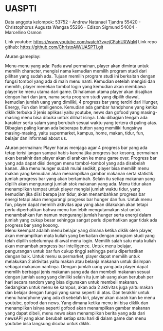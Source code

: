 # UASPTI
Data anggota kelompok:
53752 - Andrew Natanael Tjandra
55420 - Christophorus Augusta Wangsa
55266 - Edison Sigmund
54004 - Marcellino Osmon

Link youtube: https://www.youtube.com/watch?v=ejCFahUXWqM
Link repo github: https://github.com/ChristoAW/UASPTI.git


Aturan gameplay:

Menu-menu yang ada:
Pada awal permainan, player akan diminta untuk memilih character, mengisi nama kemudian memilih program studi dari pilihan yang sudah ada. Tujuan memilih program studi ini berkaitan dengan fungsi tombol yang ada di main menu nanti.
Kemudian setelah mengisi dan memilih, player menekan tombol login yang kemudian akan membawa player ke menu utama dari game.
Di halaman utama player akan disajikan dengan hari dan jam, nama serta program studi yang dipilih diawal, kemudian jumlah uang yang dimiliki, 4 progress bar yang terdiri dari Hunger, Energy, Fun dan Intelligence.
Kemudian ada gambar handphone yang ketika diklik terbuka 3 jenis aplikasi yaitu youtube, news dan gofood yang masing-masing menu bisa dibuka untuk dilihat isinya. 
Lalu dibagian tengah ada karakter serta salam yang berubah sesuai waktu yang tertera di paling atas.
Dibagian paling kanan ada beberapa button yang memiliki fungsinya masing-masing, yaitu supermarket, kampus, home, makan, tidur, fun, belajar dan informasi about us.

Aturan permainan:
Player harus menjaga agar 4 progress bar yang ada tetap terisi jangan sampai habis karena jika progress bar kosong, permainan akan berakhir dan player akan di arahkan ke menu game over.
Progress bar yang ada dapat diisi dengan menu tombol-tombol yang ada disebelah kanan. Jika menu hunger sudah mulai sedikit, player bisa memilih menu makan yang kemudian akan menampilkan gambar makanan serta statistik jumlah progress bar yang akan bertambah. Selain itu setiap makanan yang dipilih akan mengurangi jumlah stok makanan yang ada.
Menu tidur akan menampilkan tempat untuk player mengisi jumlah waktu tidur, yang kemudian jika diisi berapa jam tidur, akan menambahkan progress bar energi tetapi akan mengurangi progress bar hunger dan fun. 
Untuk menu fun, player dapat memilih aktivitas apa yang akan dilakukan akan tetapi perlu diperhatikan bahwa menu fun lebih mengutamakan stat untuk menambahkan fun namun mengurangi jumlah hunger serta energi dalam jumlah yang cukup besar sehingga sangat perlu diperhatikan agar tidak ada progress bar yang kosong.  
Menu keempat adalah menu belajar yang dimana ketika diklik oleh player, akan menampilkan mata kuliah yang berkaitan dengan program studi yang telah dipilih sebelumnya di awal menu login. Memilih salah satu mata kuliah akan menambah progress bar intelligence. Untuk menu belajar, pengurangan untuk bar fun cukup tinggi sehingga perlu diperhatikan dengan baik.
Untuk menu supermarket, player dapat memilih untuk melakukan 2 aktivitas yaitu makan atau belanja makanan untuk disimpan sebagai makanan nantinya. Dengan jumlah uang yang ada player dapat memilih berbagai jenis makanan yang ada dan membeli makanan sesuai dengan jumlah uang yang dimiliki selain itu jumlah uang akan berubah per hari secara random yang bisa digunakan untuk membeli makanan.
Sedangkan untuk menu ke kampus, akan ada 2 aktivitas juga yaitu makan dan belajar dengan fungsi yang sama seperti di atas.
Dan terakhir untuk menu handphone yang ada di sebelah kiri, player akan diarah kan ke menu youtube, gofood dan news. Yang dimana ketika menu ini bisa diklik dan menampilkan isinya seperti gofood akan menampilkan gambar makanan yang dapat dibeli, menu news akan menampilkan berita yang ada dari newsAPI yang akan berubah setiap satu hari di dalam game dan menu youtube bisa langsung dicoba untuk diklik.
